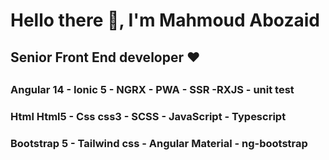 <h1> Hello there 👋, I'm Mahmoud Abozaid </h1>
<h2> Senior Front End developer ♥ <h2> 
<h3> Angular 14 - Ionic 5 - NGRX - PWA - SSR -RXJS - unit test</h3>
<h3> Html Html5 - Css css3 - SCSS - JavaScript - Typescript </h3>
<h3> Bootstrap 5 - Tailwind css - Angular Material - ng-bootstrap </h3>
  
<!--
**ma7moudabozaid/ma7moudabozaid** is a ✨ _special_ ✨ repository because its `README.md` (this file) appears on your GitHub profile.

Here are some ideas to get you started:

- 🔭 I’m currently working on ...
- 🌱 I’m currently learning ...
- 👯 I’m looking to collaborate on ...
- 🤔 I’m looking for help with ...
- 💬 Ask me about ...
- 📫 How to reach me: ...
- 😄 Pronouns: ...
- ⚡ Fun fact: ...
-->
